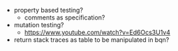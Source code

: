 
- property based testing?
    - comments as specification?
- mutation testing?
    - https://www.youtube.com/watch?v=Ed6Ocs3U1v4
- return stack traces as table to be manipulated in bqn?
